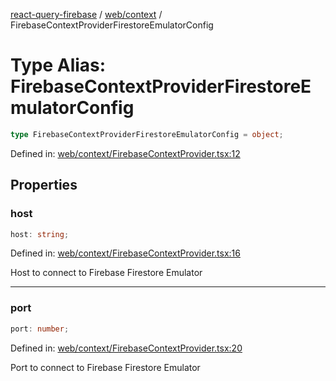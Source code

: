 [react-query-firebase](../../../modules.md) / [web/context](../index.md) / FirebaseContextProviderFirestoreEmulatorConfig

# Type Alias: FirebaseContextProviderFirestoreEmulatorConfig

```ts
type FirebaseContextProviderFirestoreEmulatorConfig = object;
```

Defined in: [web/context/FirebaseContextProvider.tsx:12](https://github.com/vpishuk/react-query-firebase/blob/43c0734068a570cd646254bb366ccd8007f7dfed/web/context/FirebaseContextProvider.tsx#L12)

## Properties

### host

```ts
host: string;
```

Defined in: [web/context/FirebaseContextProvider.tsx:16](https://github.com/vpishuk/react-query-firebase/blob/43c0734068a570cd646254bb366ccd8007f7dfed/web/context/FirebaseContextProvider.tsx#L16)

Host to connect to Firebase Firestore Emulator

***

### port

```ts
port: number;
```

Defined in: [web/context/FirebaseContextProvider.tsx:20](https://github.com/vpishuk/react-query-firebase/blob/43c0734068a570cd646254bb366ccd8007f7dfed/web/context/FirebaseContextProvider.tsx#L20)

Port to connect to Firebase Firestore Emulator
